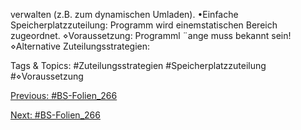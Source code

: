 verwalten (z.B. zum dynamischen Umladen).
•Einfache Speicherplatzzuteilung:
Programm wird einemstatischen Bereich zugeordnet.
⋄Voraussetzung: Programml ¨ange muss bekannt sein!
⋄Alternative Zuteilungsstrategien:

   Tags & Topics:
   #Zuteilungsstrategien
   #Speicherplatzzuteilung
   #⋄Voraussetzung

[Previous: #BS-Folien_266](BS-Folien_266.md)

[Next: #BS-Folien_266](BS-Folien_266.md)